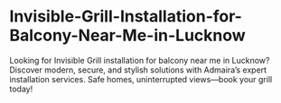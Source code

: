 # Invisible-Grill-Installation-for-Balcony-Near-Me-in-Lucknow
 Looking for Invisible Grill installation for balcony near me in Lucknow? Discover modern, secure, and stylish solutions with Admaira’s expert installation services. Safe homes, uninterrupted views—book your grill today!
